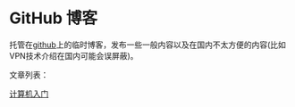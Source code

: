 # GitHub 博客

托管在[github](https://github.com)上的临时博客，发布一些一般内容以及在国内不太方便的内容(比如VPN技术介绍在国内可能会误屏蔽)。

文章列表：

[计算机入门](https://pnpn111.github.io/blog/%E8%AE%A1%E7%AE%97%E6%9C%BA%E5%85%A5%E9%97%A8)
